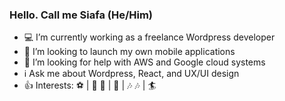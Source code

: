### Hello. Call me Siafa (He/Him)
- 💻  I’m currently working as a freelance Wordpress developer 
- :iphone: I’m looking to launch my own mobile applications 
- :mag_right: I’m looking for help with AWS and Google cloud systems 
- :information_source: Ask me about Wordpress, React, and UX/UI design 
- :+1: Interests: :soccer: | :checkered_flag: :red_car: | :doughnut: | :notes: :notes: | :surfer: 
